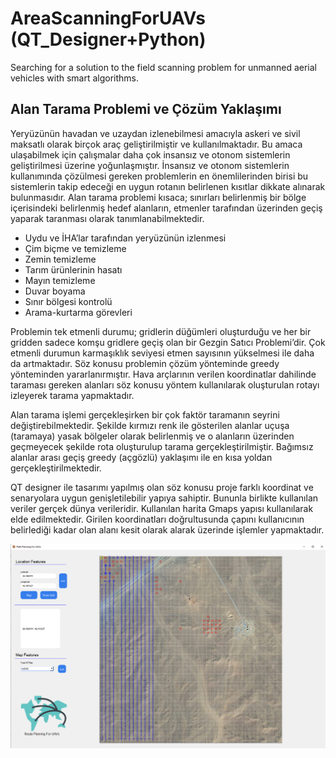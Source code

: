 # AreaScanningForUAVs (QT_Designer+Python)
Searching for a solution to the field scanning problem for unmanned aerial vehicles with smart algorithms.


## Alan Tarama Problemi ve Çözüm Yaklaşımı ##


Yeryüzünün havadan ve uzaydan izlenebilmesi amacıyla askeri ve sivil maksatlı olarak birçok araç geliştirilmiştir ve kullanılmaktadır. Bu amaca ulaşabilmek için çalışmalar daha çok insansız ve otonom sistemlerin geliştirilmesi üzerine yoğunlaşmıştır. İnsansız ve otonom sistemlerin kullanımında çözülmesi gereken problemlerin en önemlilerinden birisi bu sistemlerin takip edeceği en uygun rotanın belirlenen kısıtlar dikkate alınarak bulunmasıdır. Alan tarama problemi kısaca; sınırları belirlenmiş bir bölge içerisindeki belirlenmiş hedef alanların, etmenler tarafından üzerinden geçiş yaparak taranması olarak tanımlanabilmektedir.

<ul>
  

  <li>Uydu ve İHA’lar tarafından yeryüzünün izlenmesi </li>
  <li>Çim biçme ve temizleme </li>
  <li>Zemin temizleme  </li>
   <li>Tarım ürünlerinin hasatı </li>
  <li>Mayın temizleme </li>
  <li>Duvar boyama </li>
  <li>Sınır bölgesi kontrolü</li>
  <li>Arama-kurtarma görevleri</li>
</ul>



Problemin tek etmenli durumu; gridlerin düğümleri oluşturduğu ve her bir gridden sadece komşu gridlere geçiş olan bir Gezgin Satıcı Problemi’dir. Çok etmenli durumun karmaşıklık seviyesi etmen sayısının yükselmesi ile daha da artmaktadır.
Söz konusu problemin çözüm yönteminde greedy yönteminden yararlanırmıştır. Hava arçlarının verilen koordinatlar dahilinde taraması gereken alanları söz konusu yöntem kullanılarak oluşturulan rotayı izleyerek tarama yapmaktadır.

Alan tarama işlemi gerçekleşirken bir çok faktör taramanın seyrini değiştirebilmektedir. Şekilde  kırmızı renk ile gösterilen alanlar uçuşa (taramaya) yasak bölgeler olarak belirlenmiş ve o alanların üzerinden geçmeyecek şekilde rota oluşturulup tarama gerçekleştirilmiştir. Bağımsız alanlar arası geçiş greedy (açgözlü) yaklaşımı ile en kısa yoldan gerçekleştirilmektedir.

QT designer ile tasarımı yapılmış olan söz konusu proje farklı koordinat ve senaryolara uygun genişletilebilir yapıya sahiptir. Bununla birlikte kullanılan veriler gerçek dünya verileridir. Kullanılan harita Gmaps yapısı kullanılarak elde edilmektedir. Girilen koordinatları doğrultusunda çapını kullanıcının belirlediği kadar olan alanı kesit olarak alarak üzerinde işlemler yapmaktadır. 


![](QT_DesignerWindowIMG.PNG)




